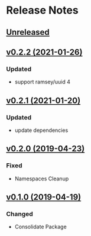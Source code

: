 # Release Notes

## [Unreleased](https://github.com/ixocreate/command-bus/compare/0.2.2...develop)

## [v0.2.2 (2021-01-26)](https://github.com/ixocreate/command-bus/compare/0.2.1...0.2.2)
### Updated
- support ramsey/uuid 4

## [v0.2.1 (2021-01-20)](https://github.com/ixocreate/command-bus/compare/0.2.0...0.2.1)
### Updated
- update dependencies

## [v0.2.0 (2019-04-23)](https://github.com/ixocreate/command-bus/compare/0.1.0...0.2.0)

### Fixed
- Namespaces Cleanup

## [v0.1.0 (2019-04-19)](https://github.com/ixocreate/command-bus/compare/master...0.1.0)

### Changed
- Consolidate Package
